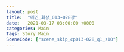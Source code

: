 ```yaml
---
layout: post
title:  "메인_회상_013~028장"
date:   2021-03-17 03:00:00 +0000
categories: Main
Tags: Story Main
SceneCode: ["scene_skip_cp013-028_q1_s10"]
---
```

